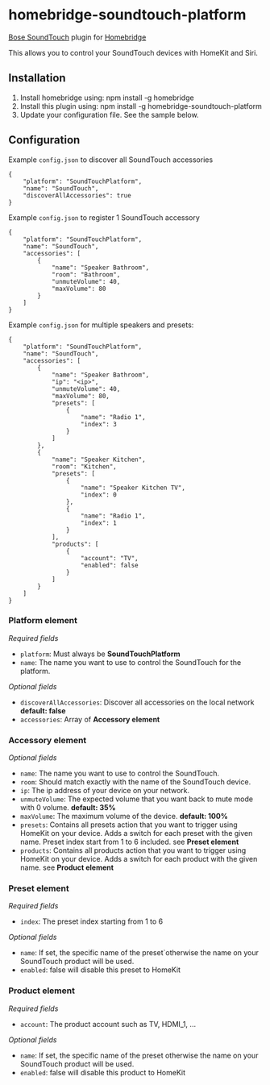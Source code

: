 # homebridge-soundtouch-platform

[Bose SoundTouch](https://www.bose.com/soundtouch-systems.html) plugin for [Homebridge](https://github.com/nfarina/homebridge)

This allows you to control your SoundTouch devices with HomeKit and Siri.

## Installation
1. Install homebridge using: npm install -g homebridge
2. Install this plugin using: npm install -g homebridge-soundtouch-platform
3. Update your configuration file. See the sample below.

## Configuration
Example `config.json` to discover all SoundTouch accessories

```
{
    "platform": "SoundTouchPlatform",
    "name": "SoundTouch",
    "discoverAllAccessories": true
}
```

Example `config.json` to register 1 SoundTouch accessory

```
{
    "platform": "SoundTouchPlatform",
    "name": "SoundTouch",
    "accessories": [
        {
            "name": "Speaker Bathroom",
            "room": "Bathroom",
            "unmuteVolume": 40,
            "maxVolume": 80
        }
    ]
}
```

Example `config.json` for multiple speakers and presets:

```
{
    "platform": "SoundTouchPlatform",
    "name": "SoundTouch",
    "accessories": [
        {
            "name": "Speaker Bathroom",
            "ip": "<ip>",
            "unmuteVolume": 40,
            "maxVolume": 80,
            "presets": [
                {
                    "name": "Radio 1",
                    "index": 3
                }
            ]
        },
        {
            "name": "Speaker Kitchen",
            "room": "Kitchen",
            "presets": [
                {
                    "name": "Speaker Kitchen TV",
                    "index": 0
                },
                {
                    "name": "Radio 1",
                    "index": 1
                }
            ],
            "products": [
                {
                    "account": "TV",
                    "enabled": false
                }
            ]
        }
    ]
}
```

### Platform element
*Required fields*
* `platform`: Must always be **SoundTouchPlatform** 
* `name`: The name you want to use to control the SoundTouch for the platform.

*Optional fields*
* `discoverAllAccessories`: Discover all accessories on the local network **default: false**  
* `accessories`: Array of **Accessory element**

### Accessory element
*Optional fields*
* `name`: The name you want to use to control the SoundTouch.
* `room`: Should match exactly with the name of the SoundTouch device.
* `ip`: The ip address of your device on your network.
* `unmuteVolume`: The expected volume that you want back to mute mode with 0 volume. **default: 35%**
* `maxVolume`: The maximum volume of the device. **default: 100%**
* `presets`: Contains all presets action that you want to trigger using HomeKit on your device. Adds a switch for each preset with the given name.
 Preset index start from 1 to 6 included. see **Preset element**
* `products`: Contains all products action that you want to trigger using HomeKit on your device. Adds a switch for each product with the given name. see **Product element**
  
### Preset element
*Required fields*
* `index`: The preset index starting from 1 to 6

*Optional fields*
* `name`: If set, the specific name of the preset`otherwise the name on your SoundTouch product will be used.
* `enabled`: false will disable this preset to HomeKit

### Product element
*Required fields*
* `account`: The product account such as TV, HDMI_1, ...

*Optional fields*
* `name`: If set, the specific name of the preset otherwise the name on your SoundTouch product will be used.
* `enabled`: false will disable this product to HomeKit